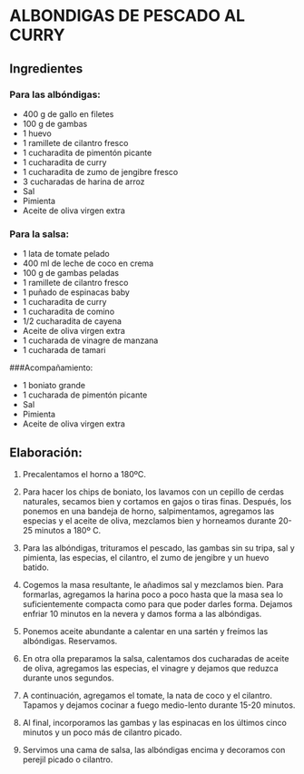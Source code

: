 ALBONDIGAS DE PESCADO AL CURRY
=============================



Ingredientes
------------

### Para las albóndigas:
- 400 g de gallo en filetes
- 100 g de gambas
- 1 huevo
- 1 ramillete de cilantro fresco
- 1 cucharadita de pimentón picante
- 1 cucharadita de curry
- 1 cucharadita de zumo de jengibre fresco
- 3 cucharadas de harina de arroz
- Sal
- Pimienta
- Aceite de oliva virgen extra

### Para la salsa:
- 1 lata de tomate pelado
- 400 ml de leche de coco en crema
- 100 g de gambas peladas
- 1 ramillete de cilantro fresco
- 1 puñado de espinacas baby
- 1 cucharadita de curry
- 1 cucharadita de comino
- 1/2 cucharadita de cayena
- Aceite de oliva virgen extra
- 1 cucharada de vinagre de manzana
- 1 cucharada de tamari

###Acompañamiento:
- 1 boniato grande
- 1 cucharada de pimentón picante
- Sal
- Pimienta
- Aceite de oliva virgen extra


Elaboración:
------------

1. Precalentamos el horno a 180ºC.

2. Para hacer los chips de boniato, los lavamos con un cepillo de cerdas 
naturales, secamos bien y cortamos en gajos o tiras finas. Después, los ponemos 
en una bandeja de horno, salpimentamos, agregamos las especias y el aceite de 
oliva, mezclamos bien y horneamos durante 20-25 minutos a 180º C.

3. Para las albóndigas, trituramos el pescado, las gambas sin su tripa, sal y 
pimienta, las especias, el cilantro, el zumo de jengibre y un huevo batido.

4. Cogemos la masa resultante, le añadimos sal y mezclamos bien. Para formarlas,
agregamos la harina poco a poco hasta que la masa sea lo suficientemente 
compacta como para que poder darles forma. Dejamos enfriar 10 minutos en la 
nevera y damos forma a las albóndigas.

5. Ponemos aceite abundante a calentar en una sartén y freímos las albóndigas. 
Reservamos.

6. En otra olla preparamos la salsa, calentamos dos cucharadas de aceite de 
oliva, agregamos las especias, el vinagre y dejamos que reduzca durante unos 
segundos.

7. A continuación, agregamos el tomate, la nata de coco y el cilantro. Tapamos y
dejamos cocinar a fuego medio-lento durante 15-20 minutos.

8. Al final, incorporamos las gambas y las espinacas en los últimos cinco 
minutos y un poco más de cilantro picado.

9. Servimos una cama de salsa, las albóndigas encima y decoramos con perejil 
picado o cilantro.
